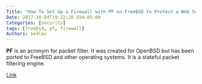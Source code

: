 ```yaml
---
Title: "How To Set Up a Firewall with PF on FreeBSD to Protect a Web Server"
Date: 2017-10-04T19:22:28.934-05:00
Categories: [security]
tags: [freebsd, pf, firewall]
Authors: sedlav
---
```


**PF** is an acronym for packet filter. It was created for OpenBSD but has been ported to FreeBSD and other operating systems. It is a stateful packet filtering engine.

[Link](https://www.cyberciti.biz/faq/how-to-set-up-a-firewall-with-pf-on-freebsd-to-protect-a-web-server/)
